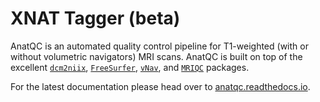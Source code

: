 # XNAT Tagger (beta)
AnatQC is an automated quality control pipeline for T1-weighted (with or 
without volumetric navigators) MRI scans. AnatQC is built on top of the 
excellent [`dcm2niix`](https://github.com/rordenlab/dcm2niix), 
[`FreeSurfer`](https://surfer.nmr.mgh.harvard.edu/), 
[`vNav`](https://github.com/mharms/parse_vNav_Motion), 
and [`MRIQC`](https://mriqc.readthedocs.io/en/stable/) packages.

For the latest documentation please head over to [anatqc.readthedocs.io](https://anatqc.readthedocs.io).
